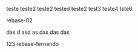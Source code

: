 teste
teste2
teste2
tested
teste2
test3
teste4
tste6

rebase-02



das
d
asd
as
das
das
das

123
rebase-fernando

